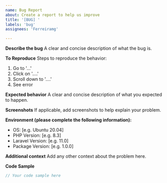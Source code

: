 ```yaml
---
name: Bug Report
about: Create a report to help us improve
title: '[BUG] '
labels: 'bug'
assignees: 'Ferreiramg'

---
```


**Describe the bug**
A clear and concise description of what the bug is.

**To Reproduce**
Steps to reproduce the behavior:
1. Go to '...'
2. Click on '....'
3. Scroll down to '....'
4. See error

**Expected behavior**
A clear and concise description of what you expected to happen.

**Screenshots**
If applicable, add screenshots to help explain your problem.

**Environment (please complete the following information):**
 - OS: [e.g. Ubuntu 20.04]
 - PHP Version: [e.g. 8.3]
 - Laravel Version: [e.g. 11.0]
 - Package Version: [e.g. 1.0.0]

**Additional context**
Add any other context about the problem here.

**Code Sample**
```php
// Your code sample here
```
